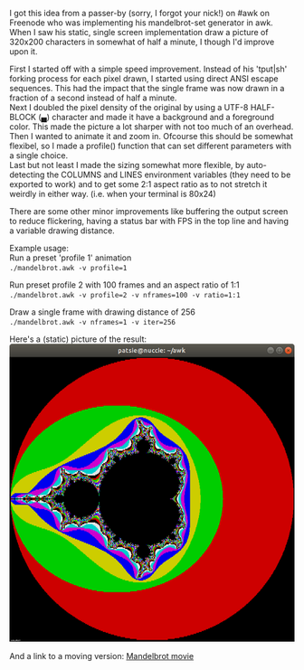 
I got this idea from a passer-by (sorry, I forgot your nick!) on #awk on Freenode who was implementing his mandelbrot-set generator in awk.  
When I saw his static, single screen implementation draw a picture of 320x200 characters in somewhat of half a minute, I though I'd improve upon it.

First I started off with a simple speed improvement. Instead of his 'tput|sh' forking process for each pixel drawn, I started using direct ANSI escape sequences. This had the impact that the single frame was now drawn in a fraction of a second instead of half a minute.  
Next I doubled the pixel density of the original by using a UTF-8 HALF-BLOCK (▄) character and made it have a background and a foreground color. This made the picture a lot sharper with not too much of an overhead.  
Then I wanted to animate it and zoom in. Ofcourse this should be somewhat flexibel, so I made a profile() function that can set different parameters with a single choice.  
Last but not least I made the sizing somewhat more flexible, by auto-detecting the COLUMNS and LINES environment variables (they need to be exported to work) and to get some 2:1 aspect ratio as to not stretch it weirdly in either way. (i.e. when your terminal is 80x24)

There are some other minor improvements like buffering the output screen to reduce flickering, having a status bar with FPS in the top line and having a variable drawing distance.

Example usage:  
Run a preset 'profile 1' animation  
`./mandelbrot.awk -v profile=1`

Run preset profile 2 with 100 frames and an aspect ratio of 1:1  
`./mandelbrot.awk -v profile=2 -v nframes=100 -v ratio=1:1`

Draw a single frame with drawing distance of 256  
`./mandelbrot.awk -v nframes=1 -v iter=256`

Here's a (static) picture of the result:
![Mandelbrot image](/mandelbrot.jpg)

And a link to a moving version: [Mandelbrot movie](https://www.youtube.com/watch?v=yvru2ZmiAxM)

